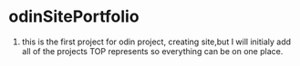 # odinSitePortfolio

1. this is the first project for odin project, creating site,but I will initialy add all of the projects TOP represents so everything can be on one place.

